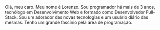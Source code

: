 Olá, meu caro. Meu nome é Lorenzo. 
Sou programador há mais de 3 anos, tecnólogo em Desenvolvimento Web e formado como Desenvolvedor Full-Stack. 
Sou um adorador das novas tecnologias e um usuário diário das mesmas. 
Tenho um grande fascínio pela área de programação.
